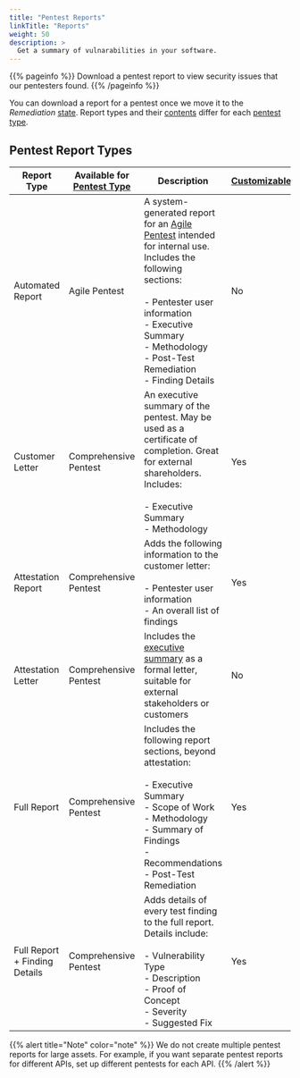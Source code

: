 ```yaml
---
title: "Pentest Reports"
linkTitle: "Reports"
weight: 50
description: >
  Get a summary of vulnarabilities in your software.
---
```


{{% pageinfo %}}
Download a pentest report to view security issues that our pentesters found.
{{% /pageinfo %}}

You can download a report for a pentest once we move it to the _Remediation_ [state](/penteststates/). Report types and their [contents](/platform-deep-dive/pentests/reports/report-contents/) differ for each [pentest type](/platform-deep-dive/pentests/pentest-types/).

## Pentest Report Types

| Report Type | Available for [Pentest Type](/platform-deep-dive/pentests/pentest-types/) | Description | [Customizable](/platform-deep-dive/pentests/reports/customize-report/) |
|-----|-----|-----|-----|
| Automated Report | Agile Pentest | A system-generated report for an [Agile Pentest](/getting-started/glossary/#agile-pentest) intended for internal use. Includes the following sections:<br><br>- Pentester user information<br>- Executive Summary<br>- Methodology<br>- Post-Test Remediation<br>- Finding Details | No |
| Customer Letter | Comprehensive Pentest | An executive summary of the pentest. May be used as a certificate of completion. Great for external shareholders. Includes:<br>  <br>- Executive Summary <br>- Methodology | Yes |
| Attestation Report | Comprehensive Pentest | Adds the following information to the customer letter: <br> <br>- Pentester user information <br>- An overall list of findings                                                                     | Yes |
| Attestation Letter | Comprehensive Pentest | Includes the [executive summary](./report-contents/#executive-summary) as a formal letter, suitable for external stakeholders or customers                                                                     | No |
| Full Report | Comprehensive Pentest | Includes the following report sections, beyond attestation:<br>  <br>- Executive Summary <br>- Scope of Work <br>- Methodology <br>- Summary of Findings <br>- Recommendations <br>- Post-Test Remediation     | Yes |
| Full Report + Finding Details | Comprehensive Pentest | Adds details of every test finding to the full report. Details include:<br>  <br>- Vulnerability Type <br>- Description <br>- Proof of Concept <br>- Severity <br>- Suggested Fix     | Yes |

{{% alert title="Note" color="note" %}}
We do not create multiple pentest reports for large assets. For example, if you want separate pentest reports for different APIs, set up different pentests for each API.
{{% /alert %}}
